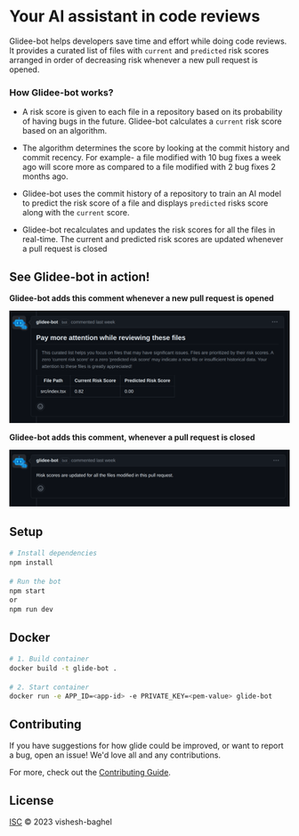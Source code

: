 # Your AI assistant in code reviews

Glidee-bot helps developers save time and effort while doing code reviews. It provides a curated list of files with `current` and `predicted` risk scores arranged in order of decreasing risk whenever a new pull request is opened.

### How Glidee-bot works?

- A risk score is given to each file in a repository based on its probability of having bugs in the future. Glidee-bot calculates a `current` risk score based on an algorithm.

- The algorithm determines the score by looking at the commit history and commit recency. For example- a file modified with 10 bug fixes a week ago will score more as compared to a file modified with 2 bug fixes 2 months ago.

- Glidee-bot uses the commit history of a repository to train an AI model to predict the risk score of a file and displays `predicted` risks score along with the `current` score.

- Glidee-bot recalculates and updates the risk scores for all the files in real-time. The current and predicted risk scores are updated whenever a pull request is closed

## See Glidee-bot in action!

**Glidee-bot adds this comment whenever a new pull request is opened**

![image](./src/assets/glide-bot-pr-open.png)

**Glidee-bot adds this comment, whenever a pull request is closed**

![image](./src/assets/glide-bot-pr-closed.png)

## Setup

```sh
# Install dependencies
npm install

# Run the bot
npm start
or
npm run dev
```

## Docker

```sh
# 1. Build container
docker build -t glide-bot .

# 2. Start container
docker run -e APP_ID=<app-id> -e PRIVATE_KEY=<pem-value> glide-bot
```

## Contributing

If you have suggestions for how glide could be improved, or want to report a bug, open an issue! We'd love all and any contributions.

For more, check out the [Contributing Guide](CONTRIBUTING.md).

## License

[ISC](LICENSE) © 2023 vishesh-baghel
